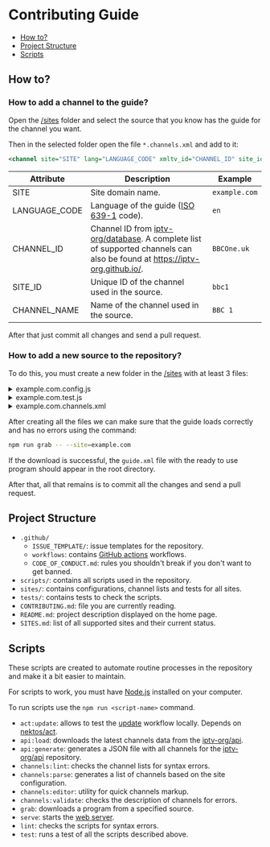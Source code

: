 # Contributing Guide

- [How to?](#how-to)
- [Project Structure](#project-structure)
- [Scripts](#scripts)

## How to?

### How to add a channel to the guide?

Open the [/sites](/sites) folder and select the source that you know has the guide for the channel you want.

Then in the selected folder open the file `*.channels.xml` and add to it:

```xml
<channel site="SITE" lang="LANGUAGE_CODE" xmltv_id="CHANNEL_ID" site_id="SITE_ID">CHANNEL_NAME</channel>
```

| Attribute     | Description                                                                                                                                                        | Example       |
| ------------- | ------------------------------------------------------------------------------------------------------------------------------------------------------------------ | ------------- |
| SITE          | Site domain name.                                                                                                                                                  | `example.com` |
| LANGUAGE_CODE | Language of the guide ([ISO 639-1](https://en.wikipedia.org/wiki/List_of_ISO_639-1_codes) code).                                                                   | `en`          |
| CHANNEL_ID    | Channel ID from [iptv-org/database](https://github.com/iptv-org/database). A complete list of supported channels can also be found at https://iptv-org.github.io/. | `BBCOne.uk`   |
| SITE_ID       | Unique ID of the channel used in the source.                                                                                                                       | `bbc1`        |
| CHANNEL_NAME  | Name of the channel used in the source.                                                                                                                            | `BBC 1`       |

After that just commit all changes and send a pull request.

### How to add a new source to the repository?

To do this, you must create a new folder in the [/sites](/sites) with at least 3 files:

<details>
<summary>example.com.config.js</summary>
<br>

This file describes what kind of request we need to send to get the guide for a particular channel on a certain date. It also describes how to parse the response.

```js
module.exports = {
  site: 'example.com',
  url: function ({ channel, date }) {
    return `https://example.com/api/${channel.site_id}/${date.format('YYYY-MM-DD')}`
  },
  parser: function ({ content }) {
    return JSON.parse(content)
  }
}
```

More detailed instructions for this file can be found here: https://github.com/freearhey/epg-grabber#site-config

</details>

<details>
<summary>example.com.test.js</summary>
<br>

With this file we can test the previously created config and make sure it works as you expect.

```js
const { url, parser } = require('./example.com.config.js')
const dayjs = require('dayjs')
const utc = require('dayjs/plugin/utc')
dayjs.extend(utc)

const date = dayjs.utc('2022-11-18', 'YYYY-MM-DD').startOf('d')
const channel = { site_id: 'bbc1', xmltv_id: 'BBCOne.uk', lang: 'en' }

it('can generate valid url', () => {
  expect(url({ channel, date })).toBe('https://example.com/api/bbc1/2022-11-18')
})

it('can parse response', () => {
  const content = `[{"start":"2022-11-18T01:30:00.000Z","stop":"2022-11-18T02:00:00.000Z","title":"Program 1"}]`
  const results = parser({ content })

  expect(results).toMatchObject([
    {
      start: '2022-11-18T01:30:00.000Z',
      stop: '2022-11-18T02:00:00.000Z',
      title: 'Program 1'
    }
  ])
})

it('can handle empty guide', () => {
  const results = parser({ content: '' })

  expect(results).toMatchObject([])
})
```

To run the tests you can use the following command:

```sh
npm test -- example.com
```

Detailed documentation for the tests can be found here: https://jestjs.io/docs/using-matchers

</details>

<details>
<summary>example.com.channels.xml</summary>
<br>

This file contains a list of channels available at the source.

```xml
<?xml version="1.0" encoding="UTF-8" ?>
<channels>
 <channel site="example.com" lang="en" xmltv_id="BBCOne.uk" site_id="bbc1">BBC 1</channel>
</channels>
```

</details>

After creating all the files we can make sure that the guide loads correctly and has no errors using the command:

```sh
npm run grab -- --site=example.com
```

If the download is successful, the `guide.xml` file with the ready to use program should appear in the root directory.

After that, all that remains is to commit all the changes and send a pull request.

## Project Structure

- `.github/`
  - `ISSUE_TEMPLATE/`: issue templates for the repository.
  - `workflows`: contains [GitHub actions](https://docs.github.com/en/actions/quickstart) workflows.
  - `CODE_OF_CONDUCT.md`: rules you shouldn't break if you don't want to get banned.
- `scripts/`: contains all scripts used in the repository.
- `sites/`: contains configurations, channel lists and tests for all sites.
- `tests/`: contains tests to check the scripts.
- `CONTRIBUTING.md`: file you are currently reading.
- `README.md`: project description displayed on the home page.
- `SITES.md`: list of all supported sites and their current status.

## Scripts

These scripts are created to automate routine processes in the repository and make it a bit easier to maintain.

For scripts to work, you must have [Node.js](https://nodejs.org/en) installed on your computer.

To run scripts use the `npm run <script-name>` command.

- `act:update`: allows to test the [update](https://github.com/iptv-org/iptv/blob/master/.github/workflows/update.yml) workflow locally. Depends on [nektos/act](https://github.com/nektos/act).
- `api:load`: downloads the latest channels data from the [iptv-org/api](https://github.com/iptv-org/api).
- `api:generate`: generates a JSON file with all channels for the [iptv-org/api](https://github.com/iptv-org/api) repository.
- `channels:lint`: сhecks the channel lists for syntax errors.
- `channels:parse`: generates a list of channels based on the site configuration.
- `channels:editor`: utility for quick channels markup.
- `channels:validate`: checks the description of channels for errors.
- `grab`: downloads a program from a specified source.
- `serve`: starts the [web server](https://github.com/vercel/serve).
- `lint`: сhecks the scripts for syntax errors.
- `test`: runs a test of all the scripts described above.

